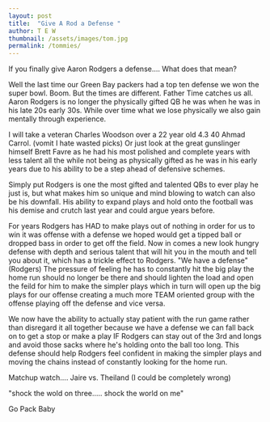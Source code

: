 ```yaml
---
layout: post
title:  "Give A Rod a Defense "
author: T E W
thumbnail: /assets/images/tom.jpg
permalink: /tommies/
---
```

If you finally give Aaron Rodgers a defense.... What does that mean?

Well the last time our Green Bay packers had a top ten defense we won the super bowl. Boom. But the times are different. Father Time catches us all. Aaron Rodgers is no longer the physically gifted QB he was when he was in his late 20s early 30s. While over time what we lose physically we also gain mentally through experience. 

I will take a veteran Charles Woodson over a 22 year old 4.3 40 Ahmad Carrol. (vomit I hate wasted picks) 
Or just look at the great gunslinger himself Brett Favre as he had his most polished and complete years with less talent all the while not being as physically gifted as he was in his early years due to his ability to be a step ahead of defensive schemes.

Simply put Rodgers is one the most gifted and talented QBs to ever play he just is, but what makes him so unique and mind blowing to watch can also be his downfall. His ability to expand plays and hold onto the football was his demise and crutch last year and could argue years before. 

For years Rodgers has HAD to make plays out of nothing in order for us to win it was offense with a defense we hoped would get a tipped ball or dropped bass in order to get off the field. Now in comes a new look hungry defense with depth and serious talent that will hit you in the mouth and tell you about it, which has a trickle effect to Rodgers. "We have a defense" (Rodgers) The pressure of feeling he has to constantly hit the big play the home run should no longer be there and should lighten the load and open the feild for him to make the simpler plays which in turn will open up the big plays for our offense creating a much more TEAM oriented group with the offense playing off the defense and vice versa.

We now have the ability to actually stay patient with the run game rather than disregard it all together because we have a defense we can fall back on to get a stop or make a play IF Rodgers can stay out of the 3rd and longs and avoid those sacks where he's holding onto the ball too long. This defense should help Rodgers feel confident in making the simpler plays and moving the chains instead of constantly looking for the home run.

Matchup watch.... Jaire vs. Theiland (I could be completely wrong)

"shock the wold on three..... shock the world on me"

Go Pack Baby
